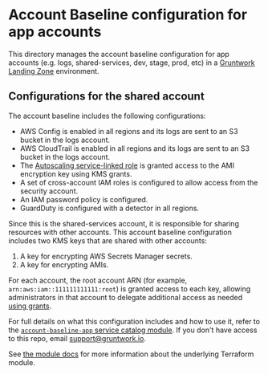 # Account Baseline configuration for app accounts

This directory manages the account baseline configuration for app accounts (e.g. logs, shared-services, dev, stage, prod, etc) in a [Gruntwork Landing Zone](https://gruntwork.io/guides/foundations/how-to-configure-production-grade-aws-account-structure/) environment.


## Configurations for the shared account
The account baseline includes the following configurations:

- AWS Config is enabled in all regions and its logs are sent to an S3 bucket in the logs account.
- AWS CloudTrail is enabled in all regions and its logs are sent to an S3 bucket in the logs account.
- The [Autoscaling service-linked role](https://docs.aws.amazon.com/autoscaling/ec2/userguide/autoscaling-service-linked-role.html) is granted access to the AMI encryption key using KMS grants.
- A set of cross-account IAM roles is configured to allow access from the security account.
- An IAM password policy is configured.
- GuardDuty is configured with a detector in all regions.

Since this is the shared-services account, it is responsible for sharing resources with other accounts. This account baseline configuration includes two KMS keys that are shared with other accounts:

1. A key for encrypting AWS Secrets Manager secrets.
1. A key for encrypting AMIs.

For each account, the root account ARN (for example, `arn:aws:iam::111111111111:root`) is granted access to each key, allowing administrators in that account to delegate additional access as needed [using grants](https://docs.aws.amazon.com/kms/latest/developerguide/grants.html).

For full details on what this configuration includes and how to use it, refer to the [`account-baseline-app` service catalog module](https://github.com/gruntwork-io/terraform-aws-service-catalog/blob/master/modules/landingzone/account-baseline-app/README.adoc). If you don't have access to this repo, email
[support@gruntwork.io](mailto:support@gruntwork.io).

See [the module docs](https://github.com/gruntwork-io/terraform-aws-service-catalog/tree/v0.34.1/modules/landingzone/account-baseline-app) for more
information about the underlying Terraform module.
